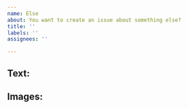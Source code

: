 ```yaml
---
name: Else
about: You want to create an issue about something else?
title: ''
labels: ''
assignees: ''

---
```


**Text:**
---


**Images:**
---
